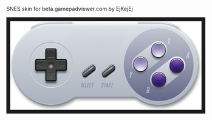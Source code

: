 <p align="left">
SNES skin for beta.gamepadviewer.com by EjKejEj
</p>
<p align="left">
<img src="https://github.com/EjKejEj/Gamepad-Viewer-skins/blob/main/SNES/layout.png" width="524" height="233" border="10"/>
</p>

